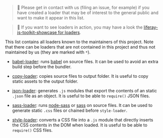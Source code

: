 > 👀 Please get in contact with us (filing an issue, for example) if you have
> created a loader that may be of interest to the general public and want to
> make it appear in this list.

> 👀 If you want to see loaders in action, you may have a look the
> [liferay-js-toolkit-showcase for loaders](https://github.com/izaera/liferay-js-toolkit-showcase/tree/loaders).

This list contains all loaders known to the maintainers of this project. Note
that there can be loaders that are not contained in this project and thus not
maintained by us (they are marked with `*`).

- [babel-loader](https://github.com/liferay/liferay-js-toolkit/tree/master/packages/liferay-npm-bundler-loader-babel-loader):
  runs [babel](https://babeljs.io) on source files. It can be used to avoid an
  extra build step before the bundler.

- [copy-loader](https://github.com/liferay/liferay-js-toolkit/tree/master/packages/liferay-npm-bundler-loader-copy-loader):
  copies source files to output folder. It is useful to copy static assets to
  the output folder.

- [json-loader](https://github.com/liferay/liferay-js-toolkit/tree/master/packages/liferay-npm-bundler-loader-json-loader):
  generates `.js` modules that export the contents of an static `.json` file as
  an object. It is useful to be able to `require()` JSON files.

- [sass-loader](https://github.com/liferay/liferay-js-toolkit/tree/master/packages/liferay-npm-bundler-loader-sass-loader):
  runs [node-sass](https://www.npmjs.com/package/node-sass) or
  [sass](https://www.npmjs.com/package/sass) on source files. It can be used to
  generate static `.css` files or chained before `style-loader`.

- [style-loader](https://github.com/liferay/liferay-js-toolkit/tree/master/packages/liferay-npm-bundler-loader-style-loader):
  converts a CSS file into a `.js` module that directly inserts the CSS contents
  in the DOM when loaded. It is useful to be able to `require()` CSS files.

